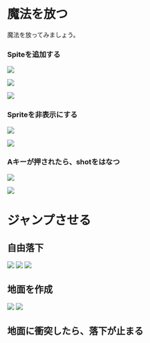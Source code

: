 # 魔法を放つ

魔法を放ってみましょう。

### Spiteを追加する
![](new_sprite_001.png)

![](new_sprite_002.png)

![](new_sprite_003.png)



### Spriteを非表示にする
![](newsprite_script_hide_001.png)

![](newsprite_script_001.png)


### Aキーが押されたら、shotをはなつ
![](newsprite_script_shot_001.png)

![](newsprite_script_shot_002.png)


# ジャンプさせる

## 自由落下

![](newsprite_script_jump_001.png)
![](newsprite_script_jump_002.png)
![](newsprite_script_jump_003.png)

## 地面を作成

![](newsprite_script_jump_004.png)
![](newsprite_script_jump_005.png)

## 地面に衝突したら、落下が止まる
